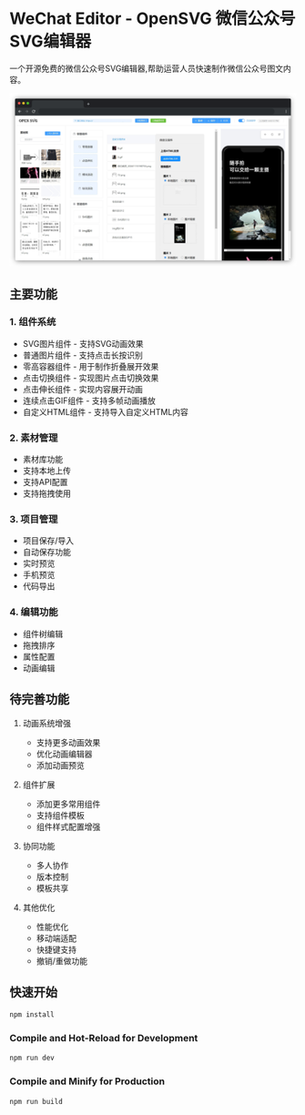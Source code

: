 # WeChat Editor - OpenSVG 微信公众号SVG编辑器

一个开源免费的微信公众号SVG编辑器,帮助运营人员快速制作微信公众号图文内容。

![预览图](doc/preview.png)

## 主要功能

### 1. 组件系统
- SVG图片组件 - 支持SVG动画效果
- 普通图片组件 - 支持点击长按识别
- 零高容器组件 - 用于制作折叠展开效果
- 点击切换组件 - 实现图片点击切换效果
- 点击伸长组件 - 实现内容展开动画
- 连续点击GIF组件 - 支持多帧动画播放
- 自定义HTML组件 - 支持导入自定义HTML内容

### 2. 素材管理
- 素材库功能
- 支持本地上传
- 支持API配置
- 支持拖拽使用

### 3. 项目管理
- 项目保存/导入
- 自动保存功能
- 实时预览
- 手机预览
- 代码导出

### 4. 编辑功能
- 组件树编辑
- 拖拽排序
- 属性配置
- 动画编辑

## 待完善功能

1. 动画系统增强
   - 支持更多动画效果
   - 优化动画编辑器
   - 添加动画预览

2. 组件扩展
   - 添加更多常用组件
   - 支持组件模板
   - 组件样式配置增强

3. 协同功能
   - 多人协作
   - 版本控制
   - 模板共享

4. 其他优化
   - 性能优化
   - 移动端适配
   - 快捷键支持
   - 撤销/重做功能

## 快速开始

```sh
npm install
```

### Compile and Hot-Reload for Development

```sh
npm run dev
```

### Compile and Minify for Production

```sh
npm run build
```

